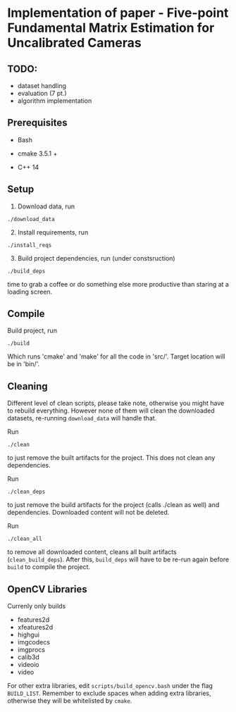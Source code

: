 # Implementation of paper - Five-point Fundamental Matrix Estimation for Uncalibrated Cameras

## TODO:
- dataset handling
- evaluation (7 pt.)
- algorithm implementation

## Prerequisites

- Bash

- cmake 3.5.1 +

- C++ 14


## Setup

1. Download data, run
  ```
  ./download_data
  ```

2. Install requirements, run
  ```
  ./install_reqs
  ```

3. Build project dependencies, run (under constsruction)
  ```
  ./build_deps
  ```
  time to grab a coffee or do something else more productive than staring at a loading screen.


## Compile

Build project, run
  ```
  ./build
  ```
Which runs 'cmake' and 'make' for all the code in 'src/'. Target location will be in 'bin/'.


## Cleaning

Different level of clean scripts, please take note, otherwise you might have to rebuild everything.
However none of them will clean the downloaded datasets, re-running `download_data` will handle that.

Run
```
./clean
```
to just remove the built artifacts for the project. This does not clean any
dependencies.

Run
```
./clean_deps
```
to just remove the build artifacts for the project (calls ./clean as well) and 
dependencies. Downloaded content will not be deleted.

Run
```
./clean_all
```
to remove all downloaded content, cleans all built artifacts (`clean_build_deps`). 
After this, `build_deps` will have to be re-run again before `build` to compile 
the project.


## OpenCV Libraries

Currenly only builds

- features2d
- xfeatures2d
- highgui
- imgcodecs
- imgprocs
- calib3d
- videoio
- video

For other extra libraries, edit `scripts/build_opencv.bash` 
under the flag `BUILD_LIST`. Remember to exclude spaces when adding extra 
libraries, otherwise they will be whitelisted by `cmake`.
